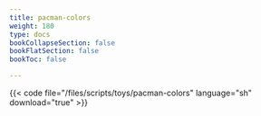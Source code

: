 ```yaml
---
title: pacman-colors
weight: 180
type: docs
bookCollapseSection: false
bookFlatSection: false
bookToc: false

---
```


{{< code file="/files/scripts/toys/pacman-colors" language="sh" download="true" >}}
